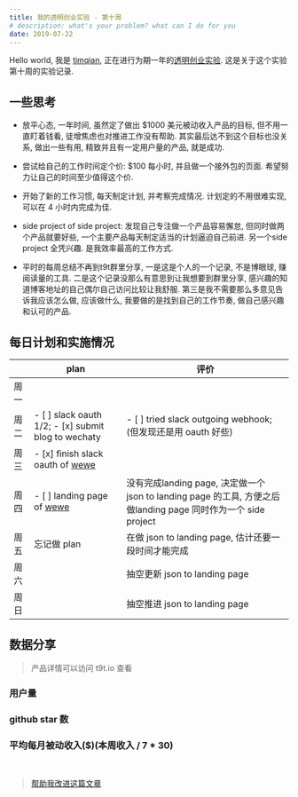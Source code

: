```yaml
---
title: 我的透明创业实验 - 第十周 
# description: what's your problem? what can I do for you
date: 2019-07-22
---
```


Hello world, 我是 [timqian](https://github.com/timqian), 正在进行为期一年的[透明创业实验](https://blog.t9t.io/transparent-startup-experiment-2019-05-20/). 这是关于这个实验第十周的实验记录.

## 一些思考

- 放平心态, 一年时间, 虽然定了做出 $1000 美元被动收入产品的目标, 但不用一直盯着钱看, 徒增焦虑也对推进工作没有帮助. 其实最后达不到这个目标也没关系, 做出一些有用, 精致并且有一定用户量的产品, 就是成功.

- 尝试给自己的工作时间定个价: $100 每小时, 并且做一个接外包的页面. 希望努力让自己的时间至少值得这个价.

- 开始了新的工作习惯, 每天制定计划, 并考察完成情况. 计划定的不用很难实现, 可以在 4 小时内完成为佳.

- side project of side project: 发现自己专注做一个产品容易懈怠, 但同时做两个产品就要好些, 一个主要产品每天制定适当的计划逼迫自己前进. 另一个side project 全凭兴趣. 是我效率最高的工作方式.

- 平时的每周总结不再到t9t群里分享, 一是这是个人的一个记录, 不是博眼球, 赚阅读量的工具. 二是这个记录没那么有意思到让我想要到群里分享, 感兴趣的知道博客地址的自己偶尔自己访问比较让我舒服. 第三是我不需要那么多意见告诉我应该怎么做, 应该做什么, 我要做的是找到自己的工作节奏, 做自己感兴趣和认可的产品.

## 每日计划和实施情况

|     | plan | 评价 |
| --- | --- | --- |
| 周一 |     |     |
| 周二 |  - [ ] slack oauth 1/2; - [x] submit blog to wechaty   |  - [ ] tried slack outgoing webhook;(但发现还是用 oauth 好些)  |
| 周三 |  - [x] finish slack oauth of [wewe](https://wewe.t9t.io)   |     |
| 周四 |  - [ ] landing page of [wewe](https://wewe.t9t.io)  |  没有完成landing page, 决定做一个 json to landing page 的工具, 方便之后做landing page 同时作为一个 side project   |
| 周五 |  忘记做 plan   |  在做 json to landing page, 估计还要一段时间才能完成   |
| 周六 |     |  抽空更新 json to landing page   |
| 周日 |     |  抽空推进 json to landing page   |

## 数据分享

> 产品详情可以访问 t9t.io 查看

### 用户量
<canvas id="userChart"></canvas>

### github star 数
<canvas id="starChart"></canvas>

### 平均每月被动收入($)(本周收入 / 7 * 30)
<canvas id="incomeChart"></canvas>

<br/>

> [帮助我改进这篇文章](https://github.com/t9tio/blog/blob/master/source/_posts/t9t-week10.md)

<script src="https://cdn.jsdelivr.net/npm/chart.js@2.8.0"></script>

<script>
var chartColors = {
	red: 'rgb(255, 99, 132)',
	orange: 'rgb(255, 159, 64)',
	yellow: 'rgb(255, 205, 86)',
	green: 'rgb(75, 192, 192)',
	blue: 'rgb(54, 162, 235)',
	purple: 'rgb(153, 102, 255)',
	grey: 'rgb(201, 203, 207)'
};
var userCtx = document.getElementById('userChart').getContext('2d');
var starCtx = document.getElementById('starChart').getContext('2d');
var incomeCtx = document.getElementById('incomeChart').getContext('2d');

new Chart(userCtx, {
    type: 'line',
    data: {
        labels: ['week 1', 'week 2', 'week 3', 'week 4', 'week 5', 'week 6', 'week 7', 'week 8', 'week 9',  'week 10'],
        datasets: [{
            label: 'wewe',
            backgroundColor: chartColors.blue,
            borderColor: chartColors.blue,
            fill: false,
            data: [undefined, undefined, undefined, undefined, 0, 60, 80, 91, 95, 95]
        },{
            label: 'open source jobs',
            backgroundColor: chartColors.red,
            borderColor: chartColors.red,
            fill: false,
            data: [39, 60, 62, 80, 101, 105, 109, 111, 113, 114]
        },{
            label: 'tomato-pie',
            backgroundColor: chartColors.orange,
            borderColor: chartColors.orange,
            fill: false,
            data: [653, 673, 722, 634, 647, 705, 681, 714, 712, 733]
        },{
            label: 'star-history 插件',
            backgroundColor: chartColors.green,
            borderColor: chartColors.green,
            fill: false,
            data: [21, 21, 28, 33, 33, 34, 39, 38, 40, 47]
        }]
    },
});

new Chart(starCtx, {
    type: 'line',
    data: {
        labels: ['week 1', 'week 2', 'week 3', 'week 4', 'week 5', 'week 6', 'week 7', 'week 8', 'week 9', 'week 10'],
        datasets: [{
            label: 'wewe',
            backgroundColor: chartColors.blue,
            borderColor: chartColors.blue,
            fill: false,
            data: [undefined, undefined, undefined, undefined, 0, 11, 33, 57, 70, 77]
        },{
            label: 'open source jobs',
            backgroundColor: chartColors.red,
            borderColor: chartColors.red,
            fill: false,
            data: [731, 764, 763, 821, 872, 891, 898, 903, 934, 940]
        },{
            label: 'tomato-pie',
            backgroundColor: chartColors.orange,
            borderColor: chartColors.orange,
            fill: false,
            data: [107, 113, 117, 118, 125, 126, 128, 129, 134, 134]
        },{
            label: 'star-history 插件',
            backgroundColor: chartColors.green, 
            borderColor: chartColors.green,
            fill: false,
            data: [921, 998, 1110, 1129, 1154, 1178, 1190, 1216, 1238, 1246]
        }]
    },
});

new Chart(incomeCtx, {
    type: 'line',
    data: {
        labels: ['week 1', 'week 2', 'week 3', 'week 4', 'week 5', 'week 6', 'week 7', 'week 8', 'week 9', 'week 10'],
        datasets: [{
            label: 'wewe',
            backgroundColor: chartColors.blue,
            borderColor: chartColors.blue,
            fill: false,
            data: [undefined, undefined, undefined, undefined, 0, 0, 0, 0, 0, 0]
        },{
            label: 'open opptunities',
            backgroundColor: chartColors.red,
            borderColor: chartColors.red,
            fill: false,
            data: [0, 0, 0, 0, 0, 0, 0, 0, 0, 0]
        },{
            label: 'tomato-pie',
            backgroundColor: chartColors.orange,
            borderColor: chartColors.orange,
            fill: false,
            data: [0, 0, 0, 0, 0, 0, 0, 0, 0, 0]
        },{
            label: 'star-history 插件',
            backgroundColor: chartColors.green, 
            borderColor: chartColors.green,
            fill: false,
            data: [0.69, 0, 25.7, 12.8, 0, 2/7*30, 1/7*30, 1/7*30, 2/7*30, 2/7*30]
        }]
    },
});

</script>
